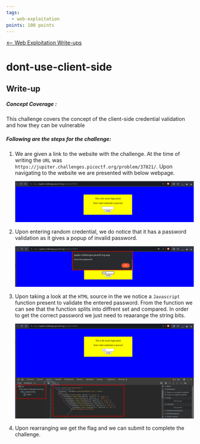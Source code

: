 ```yaml
---
tags:
  - web-exploitation
points: 100 points
---
```


[<-- Web Exploitation Write-ups](../writeup-list.md)

# dont-use-client-side
## Write-up

##### Concept Coverage :
This challenge covers the concept of the client-side credential validation and how they can be vulnerable

##### Following are the steps for the challenge: 
1. We are given a link to the website with the challenge. At the time of writing the `URL` was `https://jupiter.challenges.picoctf.org/problem/37821/`. Upon navigating to the website we are presented with below webpage.

    ![website](./assets/website.png)

2. Upon entering random credential, we do notice that it has a password validation as it gives a popup of invalid password.

    ![validation](./assets/validation.png)

3. Upon taking a look at the `HTML` source in the we notice a `Javascript` function present to validate the entered password. From the function we can see that the function splits into diffrent set and compared. In order to get the correct password we just need to reaarange the string bits.

    ![check-method](./assets/check-method.png)

4. Upon rearranging we get the flag and we can submit to complete the challenge. 